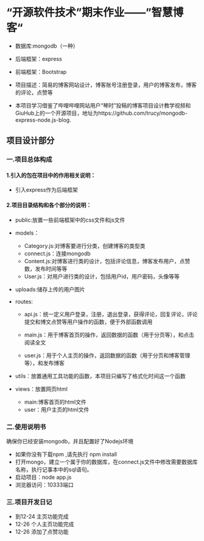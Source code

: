 # “开源软件技术”期末作业——”智慧博客“

- 数据库:mongodb（一种）

- 后端框架：express

- 前端框架：Bootstrap

- 项目描述：简易的博客网站设计，博客账号注册登录，用户的博客发布，博客的评论，点赞等
- 本项目学习借鉴了哔哩哔哩网站用户“琴时”投稿的博客项目设计教学视频和GiuHub上的一个开源项目，地址为https://github.com/trucy/mongodb-express-node.js-blog.

## 项目设计部分

### 一.项目总体构成

#### 1.引入的包在项目中的作用相关说明：

- 引入express作为后端框架

#### 2.项目目录结构和各个部分的说明：

- public:放置一些前端框架中的css文件和js文件

- models：

  - Category.js:对博客要进行分类，创建博客的类型类
  - connect.js：连接mongodb
  - Content.js:对博客进行类的设计，包括评论信息，博客发布用户，点赞数，发布时间等等
  - User.js：对用户进行类的设计，包括用户id，用户密码，头像等等

- uploads:储存上传的用户图片

- routes:

  - api.js：统一定义用户登录，注册，退出登录，获得评论，回复评论，评论提交和博文点赞等用户操作的函数，便于外部函数调用

  - main.js：用于博客首页的操作，返回数据的函数（用于分页等），和点击阅读全文

  - user.js：用于个人主页的操作，返回数据的函数（用于分页和博客管理等），和发布博客

- utils：放置通用工具功能的函数，本项目只编写了格式化时间这一个函数
- views：放置网页html
  - main:博客首页的html文件
  - user：用户主页的html文件



### 二.使用说明书

确保你已经安装mongodb，并且配置好了Nodejs环境

- 如果你没有下载npm ,请先执行 npm install
- 打开mongo，建立一个属于你的数据库，在connect.js文件中修改需要数据库名称，执行记事本中的sql语句。
- 启动项目：node app.js
- 浏览器访问：10333端口

### 三.项目开发日记

- 到12-24 主页功能完成
- 12-26 个人主页功能完成
- 12-26 添加了点赞功能